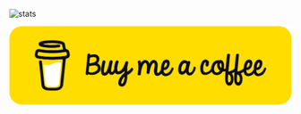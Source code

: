 ![stats](https://github-profile-summary-cards.vercel.app/api/cards/profile-details?username=vdegenne&theme=default)

<a href="[link_url](https://bmc.link/vdegenne)" target="_blank"><img src="./bmc-button.png" alt="buy me a coffee"></a>
